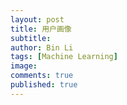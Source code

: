 ```yaml
---
layout: post
title: 用户画像
subtitle:
author: Bin Li
tags: [Machine Learning]
image: 
comments: true
published: true
---
```


